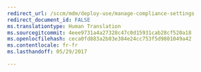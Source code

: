 ```yaml
---
redirect_url: /sccm/mdm/deploy-use/manage-compliance-settings
redirect_document_id: FALSE
ms.translationtype: Human Translation
ms.sourcegitcommit: 4eee9731a4a27328c47c0d15931cab28cf520a18
ms.openlocfilehash: ceca0fd883a2b03e384e24cc753f5d9801049a42
ms.contentlocale: fr-fr
ms.lasthandoff: 05/29/2017

---
```


